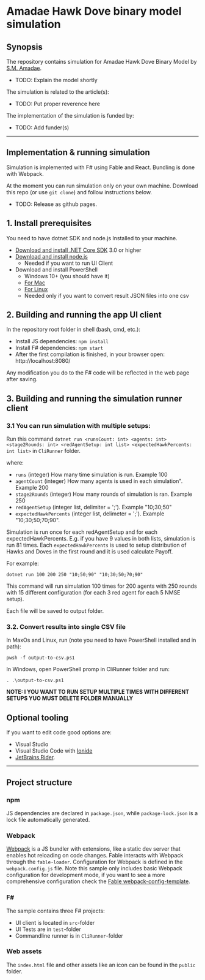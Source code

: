 # Amadae Hawk Dove binary model simulation

## Synopsis

The repository contains simulation for Amadae Hawk Dove Binary Model by [S.M. Amadae](https://amadae.com/).

* TODO: Explain the model shortly

The simulation is related to the article(s):

* TODO: Put proper reverence here

The implementation of the simulation is funded by:

* TODO: Add funder(s)

---

## Implementation & running simulation

Simulation is implemented with F# using Fable and React. Bundling is done with Webpack.

At the moment you can run simulation only on your own machine. Download this repo (or use `git clone`) and follow instructions below.

* TODO: Release as github pages.

## 1. Install prerequisites

You need to have dotnet SDK and node.js Installed to your machine.

* [Download and install .NET Core SDK](https://www.microsoft.com/net/download/core) 3.0 or higher
* [Download and install node.js](https://nodejs.org)
  * Needed if you want to run UI Client
* Download and install PowerShell
    * Windows 10+ (you should have it)
    * [For Mac](https://docs.microsoft.com/en-us/powershell/scripting/install/installing-powershell-core-on-macos?view=powershell-7)
    * [For Linux](https://docs.microsoft.com/en-us/powershell/scripting/install/installing-powershell-core-on-linux?view=powershell-7)
    * Needed only if you want to convert result JSON files into one csv

## 2. Building and running the app UI client

In the repository root folder in shell (bash, cmd, etc.):

* Install JS dependencies: `npm install`
* Install F# dependencies: `npm start`
* After the first compilation is finished, in your browser open: http://localhost:8080/

Any modification you do to the F# code will be reflected in the web page after saving.

## 3. Building and running the simulation runner client

### 3.1 You can run simulation with multiple setups:

Run this command `dotnet run <runsCount: int> <agents: int> <stage2Rounds: int> <redAgentSetup: int list> <expectedHawkPercents: int list>`
in ```CliRunner``` folder.

where:

* `runs` (integer) How many time simulation is run. Example 100
* `agentCount` (integer) How many agents is used in each simulation". Example 200
* `stage2Rounds` (integer) How many rounds of simulation is ran. Example 250
* `redAgentSetup` (integer list, delimiter = ';'). Example "10;30;50"
* `expectedHawkPercents` (integer list, delimeter = ';'). Example "10;30;50;70;90". 

Simulation is run once for each redAgentSetup and for each expectedHawkPercents. E.g. if you have 9 values in both lists, simulation is run 81 times. 
Each `expectedHawkPercents` is used to setup distribution of Hawks and Doves in the first round and it is used calculate Payoff.

For example:
```
dotnet run 100 200 250 "10;50;90" "10;30;50;70;90"
```

This command will run simulation 100 times for 200 agents with 250 rounds with 15 different 
configuration (for each 3 red agent for each 5 NMSE setup). 

Each file will be saved to output folder. 

### 3.2. Convert results into single CSV file

In MaxOs and Linux, run (note you need to have PowerShell installed and in path):
```
pwsh -f output-to-csv.ps1
```

In Windows, open PowerShell promp in CliRunner folder and run:
```
. .\output-to-csv.ps1
```

**NOTE: I YOU WANT TO RUN SETUP MULTIPLE TIMES WITH DIFFERENT SETUPS YUO MUST DELETE FOLDER MANUALLY**

## Optional tooling

If you want to edit code good options are:
* Visual Studio
* Visual Studio Code with [Ionide](http://ionide.io/)
* [JetBrains Rider](https://www.jetbrains.com/rider/).


----

## Project structure

### npm

JS dependencies are declared in `package.json`, while `package-lock.json` is a lock file automatically generated.

### Webpack

[Webpack](https://webpack.js.org) is a JS bundler with extensions, like a static dev server that enables hot reloading on code changes. Fable interacts with Webpack through the `fable-loader`. Configuration for Webpack is defined in the `webpack.config.js` file. Note this sample only includes basic Webpack configuration for development mode, if you want to see a more comprehensive configuration check the [Fable webpack-config-template](https://github.com/fable-compiler/webpack-config-template/blob/master/webpack.config.js).

### F#

The sample contains three F# projects:

* UI client is located in `src`-folder
* UI Tests are in `test`-folder
* Commandline runner is in `CliRunner`-folder

### Web assets

The `index.html` file and other assets like an icon can be found in the `public` folder.
